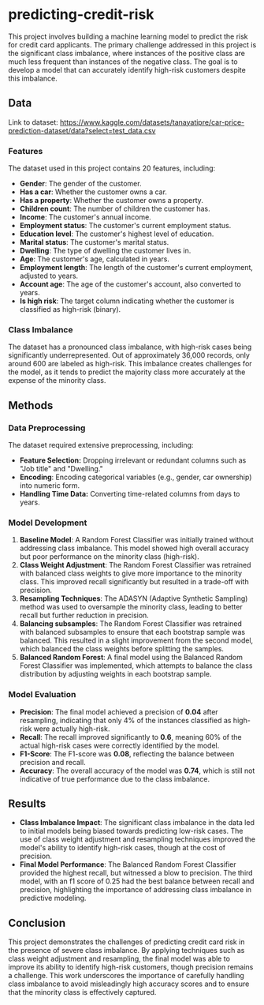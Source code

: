 # predicting-credit-risk
This project involves building a machine learning model to predict the risk for credit card applicants. The primary challenge addressed in this project is the significant class imbalance, where instances of the positive class are much less frequent than instances of the negative class. The goal is to develop a model that can accurately identify high-risk customers despite this imbalance.

## Data

Link to dataset: https://www.kaggle.com/datasets/tanayatipre/car-price-prediction-dataset/data?select=test_data.csv

### Features

The dataset used in this project contains 20 features, including:

- **Gender**: The gender of the customer.
- **Has a car**: Whether the customer owns a car.
- **Has a property**: Whether the customer owns a property.
- **Children count**: The number of children the customer has.
- **Income**: The customer's annual income.
- **Employment status**: The customer's current employment status.
- **Education level**: The customer's highest level of education.
- **Marital status**: The customer's marital status.
- **Dwelling**: The type of dwelling the customer lives in.
- **Age**: The customer's age, calculated in years.
- **Employment length**: The length of the customer's current employment, adjusted to years.
- **Account age**: The age of the customer's account, also converted to years.
- **Is high risk**: The target column indicating whether the customer is classified as high-risk (binary).

### Class Imbalance

The dataset has a pronounced class imbalance, with high-risk cases being significantly underrepresented. Out of approximately 36,000 records, only around 600 are labeled as high-risk. This imbalance creates challenges for the model, as it tends to predict the majority class more accurately at the expense of the minority class.

## Methods

### Data Preprocessing

The dataset required extensive preprocessing, including:

- **Feature Selection:** Dropping irrelevant or redundant columns such as "Job title" and "Dwelling."
- **Encoding**: Encoding categorical variables (e.g., gender, car ownership) into numeric form.
- **Handling Time Data:** Converting time-related columns from days to years.

### Model Development

1. **Baseline Model**: A Random Forest Classifier was initially trained without addressing class imbalance. This model showed high overall accuracy but poor performance on the minority class (high-risk).
2. **Class Weight Adjustment**: The Random Forest Classifier was retrained with balanced class weights to give more importance to the minority class. This improved recall significantly but resulted in a trade-off with precision.
3. **Resampling Techniques**: The ADASYN (Adaptive Synthetic Sampling) method was used to oversample the minority class, leading to better recall but further reduction in precision.
4. **Balancing subsamples**: The Random Forest Classifier was retrained with balanced subsamples to ensure that each bootstrap sample was balanced. This resulted in a slight improvement from the second model, which balanced the class weights before splitting the samples.
5. **Balanced Random Forest**: A final model using the Balanced Random Forest Classifier was implemented, which attempts to balance the class distribution by adjusting weights in each bootstrap sample.

### Model Evaluation

- **Precision**: The final model achieved a precision of **0.04** after resampling, indicating that  only 4% of the instances classified as high-risk were actually high-risk.
- **Recall**: The recall improved significantly to **0.6**, meaning 60% of the actual high-risk cases were correctly identified by the model.
- **F1-Score**: The F1-score was **0.08**, reflecting the balance between precision and recall.
- **Accuracy**: The overall accuracy of the model was **0.74**, which is still not indicative of true performance due to the class imbalance.

## Results

- **Class Imbalance Impact**: The significant class imbalance in the data led to initial models being biased towards predicting low-risk cases. The use of class weight adjustment and resampling techniques improved the model's ability to identify high-risk cases, though at the cost of precision.
- **Final Model Performance**: The Balanced Random Forest Classifier provided the highest recall, but witnessed a blow to precision. The third model, with an f1 score of 0.25 had the best balance between recall and precision, highlighting the importance of addressing class imbalance in predictive modeling.

## Conclusion

This project demonstrates the challenges of predicting credit card risk in the presence of severe class imbalance. By applying techniques such as class weight adjustment and resampling, the final model was able to improve its ability to identify high-risk customers, though precision remains a challenge. This work underscores the importance of carefully handling class imbalance to avoid misleadingly high accuracy scores and to ensure that the minority class is effectively captured.
